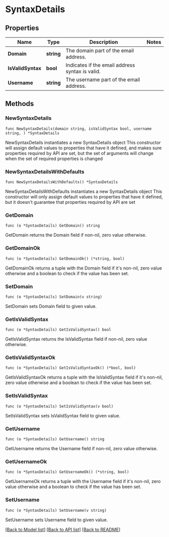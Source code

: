 # SyntaxDetails

## Properties

Name | Type | Description | Notes
------------ | ------------- | ------------- | -------------
**Domain** | **string** | The domain part of the email address. | 
**IsValidSyntax** | **bool** | Indicates if the email address syntax is valid. | 
**Username** | **string** | The username part of the email address. | 

## Methods

### NewSyntaxDetails

`func NewSyntaxDetails(domain string, isValidSyntax bool, username string, ) *SyntaxDetails`

NewSyntaxDetails instantiates a new SyntaxDetails object
This constructor will assign default values to properties that have it defined,
and makes sure properties required by API are set, but the set of arguments
will change when the set of required properties is changed

### NewSyntaxDetailsWithDefaults

`func NewSyntaxDetailsWithDefaults() *SyntaxDetails`

NewSyntaxDetailsWithDefaults instantiates a new SyntaxDetails object
This constructor will only assign default values to properties that have it defined,
but it doesn't guarantee that properties required by API are set

### GetDomain

`func (o *SyntaxDetails) GetDomain() string`

GetDomain returns the Domain field if non-nil, zero value otherwise.

### GetDomainOk

`func (o *SyntaxDetails) GetDomainOk() (*string, bool)`

GetDomainOk returns a tuple with the Domain field if it's non-nil, zero value otherwise
and a boolean to check if the value has been set.

### SetDomain

`func (o *SyntaxDetails) SetDomain(v string)`

SetDomain sets Domain field to given value.


### GetIsValidSyntax

`func (o *SyntaxDetails) GetIsValidSyntax() bool`

GetIsValidSyntax returns the IsValidSyntax field if non-nil, zero value otherwise.

### GetIsValidSyntaxOk

`func (o *SyntaxDetails) GetIsValidSyntaxOk() (*bool, bool)`

GetIsValidSyntaxOk returns a tuple with the IsValidSyntax field if it's non-nil, zero value otherwise
and a boolean to check if the value has been set.

### SetIsValidSyntax

`func (o *SyntaxDetails) SetIsValidSyntax(v bool)`

SetIsValidSyntax sets IsValidSyntax field to given value.


### GetUsername

`func (o *SyntaxDetails) GetUsername() string`

GetUsername returns the Username field if non-nil, zero value otherwise.

### GetUsernameOk

`func (o *SyntaxDetails) GetUsernameOk() (*string, bool)`

GetUsernameOk returns a tuple with the Username field if it's non-nil, zero value otherwise
and a boolean to check if the value has been set.

### SetUsername

`func (o *SyntaxDetails) SetUsername(v string)`

SetUsername sets Username field to given value.



[[Back to Model list]](../README.md#documentation-for-models) [[Back to API list]](../README.md#documentation-for-api-endpoints) [[Back to README]](../README.md)


